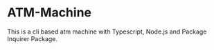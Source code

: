 # ATM-Machine
This is a cli based atm machine with Typescript, Node.js and Package Inquirer Package.
